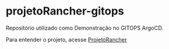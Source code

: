 # projetoRancher-gitops

Repositório utilizado como Demonstração no GITOPS ArgoCD.

Para entender o projeto, acesse [ProjetoRancher](https://github.com/alexeiev/projetoRancher)